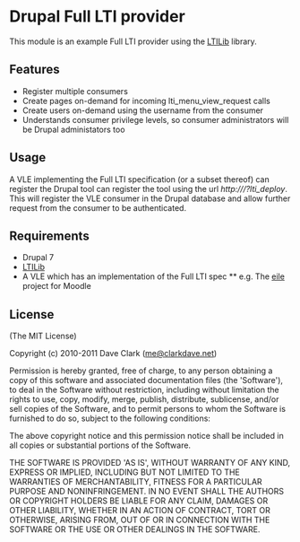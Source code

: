 # Drupal Full LTI provider

This module is an example Full LTI provider using the [LTILib](https://github.com/clarkdave/LTILib) library.

## Features

 * Register multiple consumers
 * Create pages on-demand for incoming lti\_menu\_view\_request calls
 * Create users on-demand using the username from the consumer
 * Understands consumer privilege levels, so consumer administrators will be Drupal administators too

## Usage

A VLE implementing the Full LTI specification (or a subset thereof) can register the Drupal tool can register the tool using the url *http://<url-to-drupal-install>/?lti\_deploy*. This will register the VLE consumer in the Drupal database and allow further request from the consumer to be authenticated.

## Requirements

 * Drupal 7
 * [LTILib](https://github.com/clarkdave/LTILib)
 * A VLE which has an implementation of the Full LTI spec
 ** e.g. The [eile](http://code.google.com/p/eile/) project for Moodle
 
## License 

(The MIT License)

Copyright (c) 2010-2011 Dave Clark (me@clarkdave.net)

Permission is hereby granted, free of charge, to any person obtaining
a copy of this software and associated documentation files (the
'Software'), to deal in the Software without restriction, including
without limitation the rights to use, copy, modify, merge, publish,
distribute, sublicense, and/or sell copies of the Software, and to
permit persons to whom the Software is furnished to do so, subject to
the following conditions:

The above copyright notice and this permission notice shall be
included in all copies or substantial portions of the Software.

THE SOFTWARE IS PROVIDED 'AS IS', WITHOUT WARRANTY OF ANY KIND,
EXPRESS OR IMPLIED, INCLUDING BUT NOT LIMITED TO THE WARRANTIES OF
MERCHANTABILITY, FITNESS FOR A PARTICULAR PURPOSE AND NONINFRINGEMENT.
IN NO EVENT SHALL THE AUTHORS OR COPYRIGHT HOLDERS BE LIABLE FOR ANY
CLAIM, DAMAGES OR OTHER LIABILITY, WHETHER IN AN ACTION OF CONTRACT,
TORT OR OTHERWISE, ARISING FROM, OUT OF OR IN CONNECTION WITH THE
SOFTWARE OR THE USE OR OTHER DEALINGS IN THE SOFTWARE.